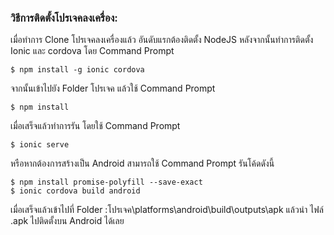 
### วิธีการติดตั้งโปรเจคลงเครื่อง:

เมื่อทำการ Clone โปรเจคลงเครื่องแล้ว
อันดับแรกต้องติดตั้ง NodeJS 
หลังจากนั้นทำการติดตั้ง Ionic และ cordova โดย Command Prompt 
```
$ npm install -g ionic cordova
```
จากนั้นเข้าไปยัง Folder โปรเจค แล้วใช้ Command Prompt 
```
$ npm install 
```
เมื่อเสร็จแล้วทำการรัน โดยใช้ Command Prompt 
```
$ ionic serve
```
หรือหากต้องการสร้างเป็น Android สามารถใช้ Command Prompt รันโค้ดดังนี้
```
$ npm install promise-polyfill --save-exact
$ ionic cordova build android
```
เมื่อเสร็จแล้วเข้าไปที่ Folder    :โปรเจค\platforms\android\build\outputs\apk
แล้วนำ ไฟล์ .apk ไปติดตั้งบน Android ได้เลย
